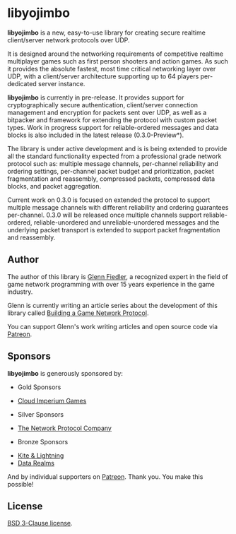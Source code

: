 # libyojimbo

**libyojimbo** is a new, easy-to-use library for creating secure realtime client/server network protocols over UDP.

It is designed around the networking requirements of competitive realtime multiplayer games such as first person shooters and action games. As such it provides the absolute fastest, most time critical networking layer over UDP, with a client/server architecture supporting up to 64 players per-dedicated server instance.

**libyojimbo** is currently in pre-release. It provides support for cryptographically secure authentication, client/server connection management and encryption for packets sent over UDP, as well as a bitpacker and framework for extending the protocol with custom packet types. Work in progress support for reliable-ordered messages and data blocks is also included in the latest release (0.3.0-Preview*). 

The library is under active development and is is being extended to provide all the standard functionality expected from a professional grade network protocol such as: multiple message channels, per-channel reliability and ordering settings, per-channel packet budget and prioritization, packet fragmentation and reassembly, compressed packets, compressed data blocks, and packet aggregation.

Current work on 0.3.0 is focused on extended the protocol to support multiple message channels with different reliability and ordering guarantees per-channel. 0.3.0 will be released once multiple channels support reliable-ordered, reliable-unordered and unreliable-unordered messages and the underlying packet transport is extended to support packet fragmentation and reassembly.

## Author

The author of this library is [Glenn Fiedler](https://www.linkedin.com/in/glennfiedler), a recognized expert in the field of game network programming with over 15 years experience in the game industry.

Glenn is currently writing an article series about the development of this library called [Building a Game Network Protocol](http://gafferongames.com/2016/05/10/building-a-game-network-protocol/).

You can support Glenn's work writing articles and open source code via [Patreon](http://www.patreon.com/gafferongames).

## Sponsors

**libyojimbo** is generously sponsored by:

* Gold Sponsors
 - [Cloud Imperium Games](https://cloudimperiumgames.com)
 
* Silver Sponsors
 - [The Network Protocol Company](http://www.thenetworkprotocolcompany.com)

* Bronze Sponsors
 - [Kite & Lightning](http://kiteandlightning.la/)
 - [Data Realms](http://datarealms.com)
 
And by individual supporters on [Patreon](http://www.patreon.com/gafferongames). Thank you. You make this possible!

## License

[BSD 3-Clause license](https://opensource.org/licenses/BSD-3-Clause).
